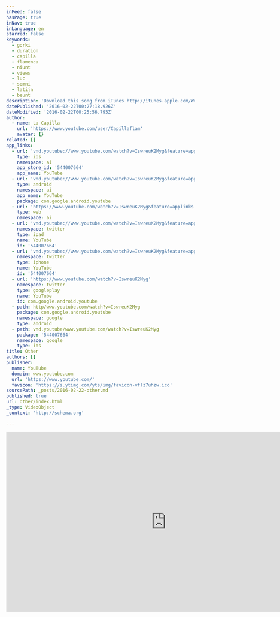 ```yaml
---
inFeed: false
hasPage: true
inNav: true
inLanguage: en
starred: false
keywords:
  - gorki
  - duration
  - capilla
  - flamenca
  - niunt
  - views
  - luc
  - somni
  - latijn
  - beunt
description: 'Download this song from iTunes http://itunes.apple.com/WebObjects/MZStore.woa/wa/viewAlbum?id=295863004&s=143446 "Sterren komen, sterren gaan. Alleen Elvis blijft bestaan. Mia heeft nooit afgezien, ze vraagt: Kun jij nog dromen?", klinkt in de Latijnse versie van de Capilla Flamenca als volgt: Véniunt stellae, ábeunt. Phóenix semper pérvivet. Rósa numquam dóluit, rogat: Potésne somniáre?'
datePublished: '2016-02-22T00:27:18.926Z'
dateModified: '2016-02-22T00:25:56.795Z'
author:
  - name: La Capilla
    url: 'https://www.youtube.com/user/Capillaflam'
    avatar: {}
related: []
app_links:
  - url: 'vnd.youtube://www.youtube.com/watch?v=IswreuK2Myg&feature=applinks'
    type: ios
    namespace: ai
    app_store_id: '544007664'
    app_name: YouTube
  - url: 'vnd.youtube://www.youtube.com/watch?v=IswreuK2Myg&feature=applinks'
    type: android
    namespace: ai
    app_name: YouTube
    package: com.google.android.youtube
  - url: 'https://www.youtube.com/watch?v=IswreuK2Myg&feature=applinks'
    type: web
    namespace: ai
  - url: 'vnd.youtube://www.youtube.com/watch?v=IswreuK2Myg&feature=applinks'
    namespace: twitter
    type: ipad
    name: YouTube
    id: '544007664'
  - url: 'vnd.youtube://www.youtube.com/watch?v=IswreuK2Myg&feature=applinks'
    namespace: twitter
    type: iphone
    name: YouTube
    id: '544007664'
  - url: 'https://www.youtube.com/watch?v=IswreuK2Myg'
    namespace: twitter
    type: googleplay
    name: YouTube
    id: com.google.android.youtube
  - path: http/www.youtube.com/watch?v=IswreuK2Myg
    package: com.google.android.youtube
    namespace: google
    type: android
  - path: vnd.youtube/www.youtube.com/watch?v=IswreuK2Myg
    package: '544007664'
    namespace: google
    type: ios
title: Other
authors: []
publisher:
  name: YouTube
  domain: www.youtube.com
  url: 'https://www.youtube.com/'
  favicon: 'https://s.ytimg.com/yts/img/favicon-vflz7uhzw.ico'
sourcePath: _posts/2016-02-22-other.md
published: true
url: other/index.html
_type: VideoObject
_context: 'http://schema.org'

---
```

<iframe src="https://cdn.embedly.com/widgets/media.html?src=https%3A%2F%2Fwww.youtube.com%2Fembed%2FIswreuK2Myg%3Ffeature%3Doembed&amp;url=https%3A%2F%2Fwww.youtube.com%2Fwatch%3Fv%3DIswreuK2Myg&amp;image=https%3A%2F%2Fi.ytimg.com%2Fvi%2FIswreuK2Myg%2Fhqdefault.jpg&amp;key=b7d04c9b404c499eba89ee7072e1c4f7&amp;type=text%2Fhtml&amp;schema=youtube" width="854" height="480" scrolling="no" frameborder="0" allowfullscreen="allowfullscreen" style=""></iframe>